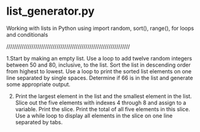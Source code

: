 # list_generator.py
Working with lists in Python using import random, sort(), range(), for loops and conditionals

////////////////////////////////////////////////////////////////

1.Start by making an empty list. Use a loop to add twelve random integers between 50 and 80, inclusive, to the list. Sort the list in descending order from highest to lowest. Use a loop to print the sorted list elements on one line separated by single spaces. Determine if 66 is in the list and generate some appropriate output.

2.  Print the largest element in the list and the smallest element in the list. Slice out the five elements with indexes 4 through 8 and assign to a variable. Print the  slice. Print the total of all five elements in this slice. Use a while loop to display all elements in the slice on one line separated by tabs.
